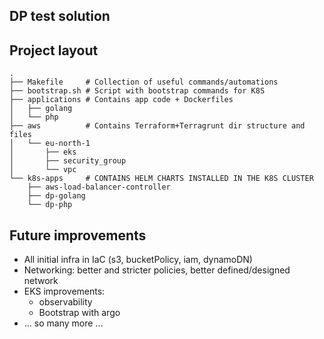 ## DP test solution

## Project layout
```shell
.
├── Makefile     # Collection of useful commands/automations
├── bootstrap.sh # Script with bootstrap commands for K8S
├── applications # Contains app code + Dockerfiles
│   ├── golang
│   └── php
├── aws          # Contains Terraform+Terragrunt dir structure and files
│   └── eu-north-1
│       ├── eks
│       ├── security_group
│       └── vpc
└── k8s-apps     # CONTAINS HELM CHARTS INSTALLED IN THE K8S CLUSTER
    ├── aws-load-balancer-controller
    ├── dp-golang
    └── dp-php

```
## Future improvements

- All initial infra in IaC (s3, bucketPolicy, iam, dynamoDN)
- Networking: better and stricter policies, better defined/designed network
- EKS improvements: 
  - observability
  - Bootstrap with argo
- ... so many more ...